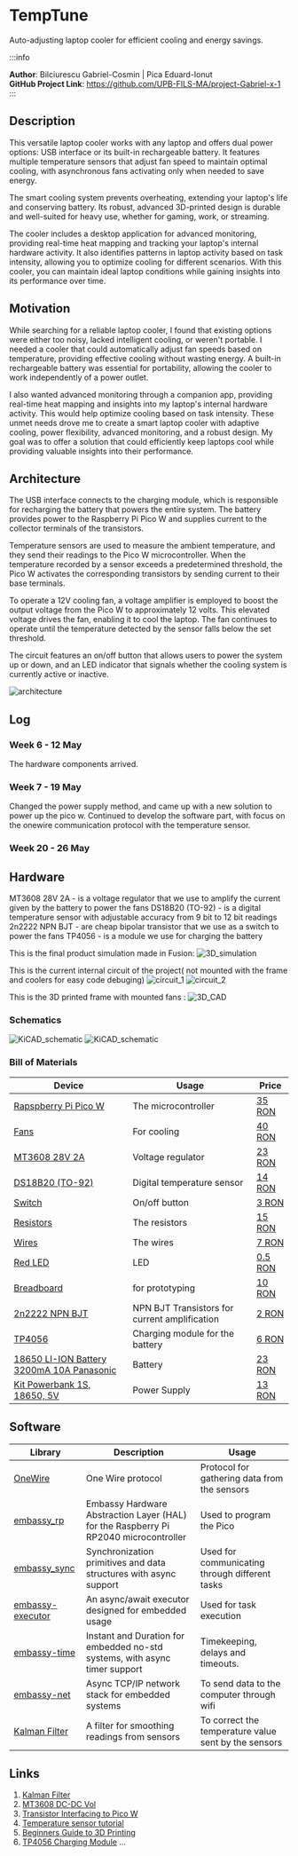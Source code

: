# TempTune

Auto-adjusting laptop cooler for efficient cooling and energy savings.

:::info 

**Author**: Bilciurescu Gabriel-Cosmin | Pica Eduard-Ionut \
**GitHub Project Link**: https://github.com/UPB-FILS-MA/project-Gabriel-x-1
:::

## Description



This versatile laptop cooler works with any laptop and offers dual power options: USB interface or its built-in rechargeable battery. It features multiple temperature sensors that adjust fan speed to maintain optimal cooling, with asynchronous fans activating only when needed to save energy.

The smart cooling system prevents overheating, extending your laptop's life and conserving battery. Its robust, advanced 3D-printed design is durable and well-suited for heavy use, whether for gaming, work, or streaming.

The cooler includes a desktop application for advanced monitoring, providing real-time heat mapping and tracking your laptop's internal hardware activity. It also identifies patterns in laptop activity based on task intensity, allowing you to optimize cooling for different scenarios. With this cooler, you can maintain ideal laptop conditions while gaining insights into its performance over time.

## Motivation

While searching for a reliable laptop cooler, I found that existing options were either too noisy, lacked intelligent cooling, or weren't portable. I needed a cooler that could automatically adjust fan speeds based on temperature, providing effective cooling without wasting energy. A built-in rechargeable battery was essential for portability, allowing the cooler to work independently of a power outlet.

I also wanted advanced monitoring through a companion app, providing real-time heat mapping and insights into my laptop's internal hardware activity. This would help optimize cooling based on task intensity. 
These unmet needs drove me to create a smart laptop cooler with adaptive cooling, power flexibility, advanced monitoring, and a robust design. My goal was to offer a solution that could efficiently keep laptops cool while providing valuable insights into their performance.

## Architecture 

The USB interface connects to the charging module, which is responsible for recharging the battery that powers the entire system. The battery provides power to the Raspberry Pi Pico W and supplies current to the collector terminals of the transistors.

Temperature sensors are used to measure the ambient temperature, and they send their readings to the Pico W microcontroller. When the temperature recorded by a sensor exceeds a predetermined threshold, the Pico W activates the corresponding transistors by sending current to their base terminals.

To operate a 12V cooling fan, a voltage amplifier is employed to boost the output voltage from the Pico W to approximately 12 volts. This elevated voltage drives the fan, enabling it to cool the laptop. The fan continues to operate until the temperature detected by the sensor falls below the set threshold.

The circuit features an on/off button that allows users to power the system up or down, and an LED indicator that signals whether the cooling system is currently active or inactive.

 ![architecture](./arhitecture.png)

## Log

<!-- write every week your progress here -->

### Week 6 - 12 May
The hardware components arrived.
### Week 7 - 19 May
Changed the power supply method, and came up with a new solution to power up the pico w.
Continued to develop the software part, with focus on the onewire communication protocol with the temperature sensor.
### Week 20 - 26 May

## Hardware

MT3608 28V 2A - is a voltage regulator that we use to amplify the current given by the battery to power the fans
DS18B20 (TO-92) - is a digital temperature sensor with adjustable accuracy from 9 bit to 12 bit readings
2n2222 NPN BJT - are cheap bipolar transistor that we use as a switch to power the fans
TP4056 - is a module we use for charging the battery


This is the final product simulation made in Fusion:
![3D_simulation](./3D_simulation.gif)

This is the current internal circuit of the project( not mounted with the frame and coolers for easy code debuging)
![circuit_1](./hardware_internal_circuit1.jpeg)
![circuit_2](./hardware_internal_circuit2.jpeg)

 This is the 3D printed frame with mounted fans :
![3D_CAD](./3D_cad.jpeg)


### Schematics

 ![KiCAD_schematic](./hardware_schematic1.png)
  ![KiCAD_schematic](./hardware_schematic2.png)



### Bill of Materials

<!-- Fill out this table with all the hardware components that you might need.

The format is 
```
| [Device](link://to/device) | This is used ... | [price](link://to/store) |

```

-->

| Device | Usage | Price |
|--------|--------|-------|
| [Rapspberry Pi Pico W](https://www.raspberrypi.com/documentation/microcontrollers/raspberry-pi-pico.html) | The microcontroller | [35 RON](https://www.optimusdigital.ro/en/raspberry-pi-boards/12394-raspberry-pi-pico-w.html) |
| [Fans](https://www.optimusdigital.ro/ro/accesorii-altele/7964-ventilator-cy204a-12-v-92x92x25-mm.html?search_query=ventilator+92x92&results=2) |  For cooling | [40 RON](https://www.optimusdigital.ro/ro/accesorii-altele/7964-ventilator-cy204a-12-v-92x92x25-mm.html?search_query=ventilator+92x92&results=2) |
| [MT3608 28V 2A](https://ardushop.ro/ro/home/2263-mt3608boost.html?gad_source=1&gclid=CjwKCAjwt-OwBhBnEiwAgwzrUlvN5ijgoJgMqP_spVlZZMsu35QR1tdPDWzCjgjwklNRfOzatvnhlhoCqC4QAvD_BwE) | Voltage regulator | [23 RON](https://www.optimusdigital.ro/ro/cautare?controller=search&orderby=position&orderway=desc&search_query=MT3608+28V+2A&submit_search=) |
| [DS18B20 (TO-92)](https://www.alldatasheet.com/datasheet-pdf/pdf/58557/DALLAS/DS18B20.html) | Digital temperature sensor | [14 RON](https://www.optimusdigital.ro/ro/senzori/1465-senzor-de-temperatura-ds18b20-to-92.html?search_query=senzori+temperatura&results=227) |
| [Switch](https://www.optimusdigital.ro/ro/butoane-i-comutatoare/8031-intrerupator-patrat-push-cu-retinere.html?search_query=intrerupator&results=58) | On/off button | [3 RON](https://www.optimusdigital.ro/ro/butoane-i-comutatoare/8031-intrerupator-patrat-push-cu-retinere.html?search_query=intrerupator&results=58) |
| [Resistors](https://www.optimusdigital.ro/ro/componente-electronice-rezistoare/33-rezistoare-set.html?search_query=resistor&results=9) | The resistors | [15 RON](https://www.optimusdigital.ro/ro/componente-electronice-rezistoare/33-rezistoare-set.html?search_query=resistor&results=9) |
| [Wires](https://www.optimusdigital.ro/ro/fire-fire-mufate/884-set-fire-tata-tata-40p-10-cm.html?search_query=fire+tata+tata&results=79) | The wires | [7 RON](https://www.optimusdigital.ro/ro/fire-fire-mufate/884-set-fire-tata-tata-40p-10-cm.html?search_query=fire+tata+tata&results=79) |
| [Red LED](https://www.optimusdigital.ro/ro/optoelectronice-led-uri/696-led-rou-de-3-mm-cu-lentile-difuze.html?search_query=led+rosu&results=168) | LED | [0.5 RON](https://www.optimusdigital.ro/ro/optoelectronice-led-uri/696-led-rou-de-3-mm-cu-lentile-difuze.html?search_query=led+rosu&results=168) |
| [Breadboard](https://www.optimusdigital.ro/ro/prototipare-breadboard-uri/8-breadboard-830-points.html?search_query=breadboard&results=143) | for prototyping | [10 RON](https://www.optimusdigital.ro/ro/prototipare-breadboard-uri/8-breadboard-830-points.html?search_query=breadboard&results=143) |
| [2n2222 NPN BJT](https://pdf1.alldatasheet.com/datasheet-pdf/view/15067/PHILIPS/2N2222.html) | NPN BJT Transistors for current amplification | [2 RON](https://www.optimusdigital.ro/ro/componente-electronice-tranzistoare/935-tranzistor-s9013-npn-50-pcs-set.html?search_query=2n2222&results=9) |
| [TP4056](https://pdf1.alldatasheet.com/datasheet-pdf/view/1487471/ETC2/TP4056.html) | Charging module for the battery | [6 RON](https://www.optimusdigital.ro/ro/electronica-de-putere-incarcatoare/7534-incarcator-tp4056-cu-micro-usb-pt-baterie-lipo-1a-cu-protectie-pentru-circuite.html?search_query=modul+incarcator+&results=37) |
| [18650 LI-ION Battery 3200mA 10A Panasonic](https://www.keeppower.com.cn/products_detail.php?id=580) |  Battery | [23 RON](https://www.emag.ro/acumulator-18650-li-ion-3200ma-10a-panasonic-lincr18650bd/pd/DL86WWBBM/) |
| [Kit Powerbank 1S, 18650, 5V](https://components101.com/modules/power-bank-module-t6845c-datasheet-specifications) | Power Supply | [13 RON](https://www.sigmanortec.ro/kit-powerbank-1s-18650-5v?gad_source=1&gclid=CjwKCAjwo6GyBhBwEiwAzQTmc0hIOvBpkTSUBJ7S-j4w4NVuZLqWm4JrvdA0o2tr5zMtMWuXsB2O_xoCr_0QAvD_BwE) |

<!-- | []() |  | []() | -->

## Software

| Library | Description | Usage |
|---------|-------------|-------|
| [OneWire](https://github.com/kellerkindt/onewire) | One Wire protocol | Protocol for gathering data from the sensors |
| [embassy_rp](https://docs.embassy.dev/embassy-rp/git/rp2040/index.html) | Embassy Hardware Abstraction Layer (HAL) for the Raspberry Pi RP2040 microcontroller | Used to program the Pico |
| [embassy_sync](https://docs.embassy.dev/embassy-sync/git/default/index.html) | Synchronization primitives and data structures with async support | Used for communicating through different tasks |
| [embassy-executor](https://crates.io/crates/embassy-executor) | An async/await executor designed for embedded usage | Used for task execution |
| [embassy-time](https://crates.io/crates/embassy-time) | Instant and Duration for embedded no-std systems, with async timer support | Timekeeping, delays and timeouts. |
| [embassy-net](https://crates.io/crates/embassy-net)| Async TCP/IP network stack for embedded systems | To send data to the computer through wifi |
| [Kalman Filter](https://github.com/strawlab/adskalman-rs) | A filter for smoothing readings from sensors | To correct the temperature value sent by the sensors |

## Links

<!-- Add a few links that inspired you and that you think you will use for your project -->

1. [Kalman Filter](https://github.com/strawlab/adskalman-rs)
2. [MT3608 DC-DC Vol](https://www.youtube.com/watch?v=LMKiPE_2Uu4&t=557s)
3. [Transistor Interfacing to Pico W](https://www.youtube.com/watch?v=6KoJ_D2ashI)
4. [Temperature sensor tutorial](https://www.youtube.com/watch?v=lIpgGru2Wv0)
5. [Beginners Guide to 3D Printing](https://www.youtube.com/watch?v=b2Od4YHcLAQ)
6. [TP4056 Charging Module](https://www.youtube.com/watch?v=jE0O8PP-wsw)
...
